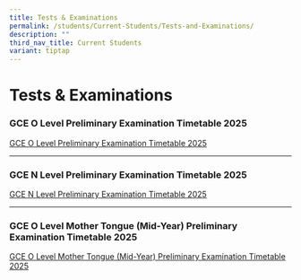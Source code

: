 ```yaml
---
title: Tests & Examinations
permalink: /students/Current-Students/Tests-and-Examinations/
description: ""
third_nav_title: Current Students
variant: tiptap
---
```

<h1>Tests &amp; Examinations</h1>
<p></p>
<h3>GCE O Level Preliminary Examination Timetable 2025</h3>
<p><a href="/files/Prelim Exam/2025/2025_O_Level_Prelims_Exam_Timetable__for_students_.pdf" rel="noopener nofollow" target="_blank">GCE O Level Preliminary Examination Timetable 2025</a>
</p>
<hr>
<h3>GCE N Level Preliminary Examination Timetable 2025</h3>
<p><a href="/files/Prelim Exam/2025/2025_N_Level_Prelims_Exam_Timetable__for_students_.pdf" rel="noopener nofollow" target="_blank">GCE N Level Preliminary Examination Timetable 2025</a>
</p>
<hr>
<h3>GCE O Level Mother Tongue (Mid-Year) Preliminary Examination Timetable 2025</h3>
<p><a href="/files/Prelim Exam/2025/2025_GCE_O_Level_MTL_Examination_Timetable.pdf" rel="noopener nofollow" target="_blank">GCE O Level Mother Tongue (Mid-Year) Preliminary Examination Timetable 2025</a>
</p>
<p></p>